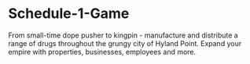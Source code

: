 # Schedule-1-Game
From small-time dope pusher to kingpin - manufacture and distribute a range of drugs throughout the grungy city of Hyland Point. Expand your empire with properties, businesses, employees and more. 
